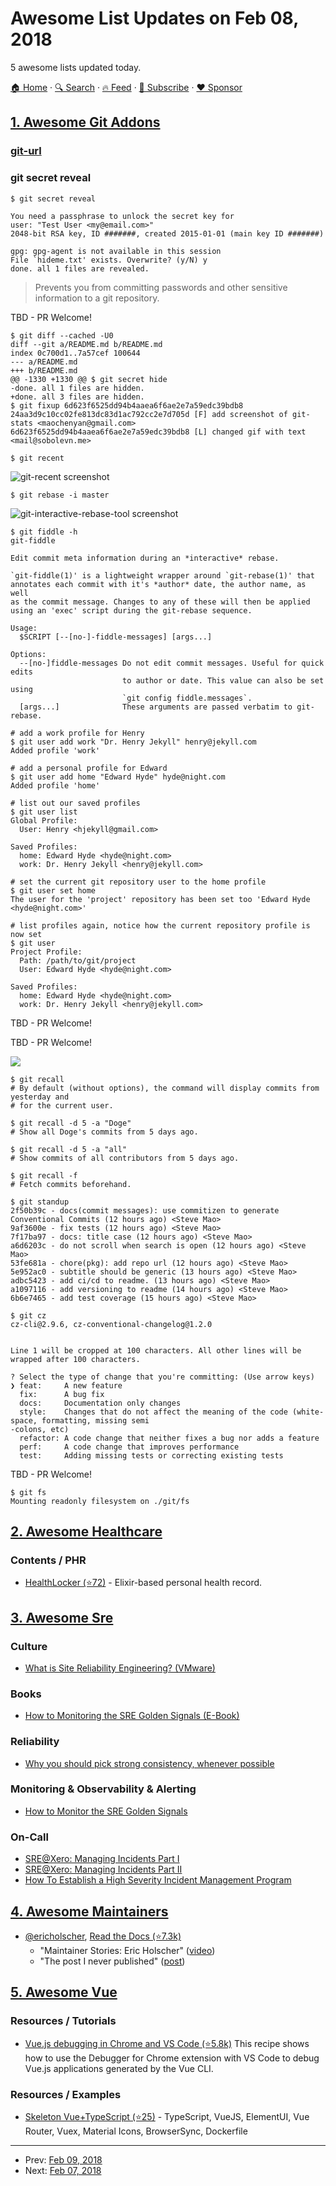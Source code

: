 # Awesome List Updates on Feb 08, 2018

5 awesome lists updated today.

[🏠 Home](/README.md) · [🔍 Search](https://www.trackawesomelist.com/search/) · [🔥 Feed](https://www.trackawesomelist.com/rss.xml) · [📮 Subscribe](https://trackawesomelist.us17.list-manage.com/subscribe?u=d2f0117aa829c83a63ec63c2f&id=36a103854c) · [❤️  Sponsor](https://github.com/sponsors/theowenyoung)



## [1. Awesome Git Addons](/content/stevemao/awesome-git-addons/README.md)

### [git-url](https://github.com/zdharma/git-url)

### git secret reveal

    $ git secret reveal

    You need a passphrase to unlock the secret key for
    user: "Test User <my@email.com>"
    2048-bit RSA key, ID #######, created 2015-01-01 (main key ID #######)

    gpg: gpg-agent is not available in this session
    File `hideme.txt' exists. Overwrite? (y/N) y
    done. all 1 files are revealed.

> Prevents you from committing passwords and other sensitive information to a git repository.

TBD - PR Welcome!

    $ git diff --cached -U0
    diff --git a/README.md b/README.md
    index 0c700d1..7a57cef 100644
    --- a/README.md
    +++ b/README.md
    @@ -1330 +1330 @@ $ git secret hide
    -done. all 1 files are hidden.
    +done. all 3 files are hidden.
    $ git fixup 6d623f6525dd94b4aaea6f6ae2e7a59edc39bdb8
    24aa3d9c10cc02fe813dc83d1ac792cc2e7d705d [F] add screenshot of git-stats <maochenyan@gmail.com>
    6d623f6525dd94b4aaea6f6ae2e7a59edc39bdb8 [L] changed gif with text <mail@sobolevn.me>

<!---->

    $ git recent

![git-recent screenshot](https://cloud.githubusercontent.com/assets/39191/17446638/039d4cee-5aff-11e6-9e11-4294f0020513.png)

    $ git rebase -i master

![git-interactive-rebase-tool screenshot](https://raw.githubusercontent.com/MitMaro/git-interactive-rebase-tool/master/docs/assets/images/git-interactive-rebase-demo.gif)

    $ git fiddle -h
    git-fiddle

    Edit commit meta information during an *interactive* rebase.

    `git-fiddle(1)' is a lightweight wrapper around `git-rebase(1)' that
    annotates each commit with it's *author* date, the author name, as well
    as the commit message. Changes to any of these will then be applied
    using an 'exec' script during the git-rebase sequence.

    Usage:
      $SCRIPT [--[no-]-fiddle-messages] [args...]

    Options:
      --[no-]fiddle-messages Do not edit commit messages. Useful for quick edits
                             to author or date. This value can also be set using
                             `git config fiddle.messages`.
      [args...]              These arguments are passed verbatim to git-rebase.

<!---->

    # add a work profile for Henry
    $ git user add work "Dr. Henry Jekyll" henry@jekyll.com
    Added profile 'work'

    # add a personal profile for Edward
    $ git user add home "Edward Hyde" hyde@night.com
    Added profile 'home'

    # list out our saved profiles
    $ git user list
    Global Profile:
      User: Henry <hjekyll@gmail.com>

    Saved Profiles:
      home: Edward Hyde <hyde@night.com>
      work: Dr. Henry Jekyll <henry@jekyll.com>

    # set the current git repository user to the home profile
    $ git user set home
    The user for the 'project' repository has been set too 'Edward Hyde <hyde@night.com>'

    # list profiles again, notice how the current repository profile is now set
    $ git user
    Project Profile:
      Path: /path/to/git/project
      User: Edward Hyde <hyde@night.com>

    Saved Profiles:
      home: Edward Hyde <hyde@night.com>
      work: Dr. Henry Jekyll <henry@jekyll.com>

TBD - PR Welcome!

TBD - PR Welcome!

![](https://camo.githubusercontent.com/eb306717b95724c33dd0de91faa535a4818cc7d0/687474703a2f2f696d6775722e636f6d2f7a7577324c71572e676966)

    $ git recall
    # By default (without options), the command will display commits from yesterday and
    # for the current user.

    $ git recall -d 5 -a "Doge"
    # Show all Doge's commits from 5 days ago.

    $ git recall -d 5 -a "all"
    # Show commits of all contributors from 5 days ago.

    $ git recall -f
    # Fetch commits beforehand.

<!---->

    $ git standup
    2f50b39c - docs(commit messages): use commitizen to generate Conventional Commits (12 hours ago) <Steve Mao>
    9af3600e - fix tests (12 hours ago) <Steve Mao>
    7f17ba97 - docs: title case (12 hours ago) <Steve Mao>
    a6d6203c - do not scroll when search is open (12 hours ago) <Steve Mao>
    53fe681a - chore(pkg): add repo url (12 hours ago) <Steve Mao>
    5e952ac0 - subtitle should be generic (13 hours ago) <Steve Mao>
    adbc5423 - add ci/cd to readme. (13 hours ago) <Steve Mao>
    a1097116 - add versioning to readme (14 hours ago) <Steve Mao>
    6b6e7465 - add test coverage (15 hours ago) <Steve Mao>

<!---->

    $ git cz
    cz-cli@2.9.6, cz-conventional-changelog@1.2.0


    Line 1 will be cropped at 100 characters. All other lines will be wrapped after 100 characters.

    ? Select the type of change that you're committing: (Use arrow keys)
    ❯ feat:     A new feature
      fix:      A bug fix
      docs:     Documentation only changes
      style:    Changes that do not affect the meaning of the code (white-space, formatting, missing semi
    -colons, etc)
      refactor: A code change that neither fixes a bug nor adds a feature
      perf:     A code change that improves performance
      test:     Adding missing tests or correcting existing tests

TBD - PR Welcome!

    $ git fs
    Mounting readonly filesystem on ./git/fs

## [2. Awesome Healthcare](/content/kakoni/awesome-healthcare/README.md)

### Contents / PHR

*   [HealthLocker (⭐72)](https://github.com/healthlocker/healthlocker) - Elixir-based personal health record.

## [3. Awesome Sre](/content/dastergon/awesome-sre/README.md)

### Culture

*   [What is Site Reliability Engineering? (VMware)](https://blogs.vmware.com/services-education-insights/2018/02/site-reliability-engineering.html)

### Books

*   [How to Monitoring the SRE Golden Signals (E-Book)](https://www.slideshare.net/OpsStack/how-to-monitoring-the-sre-golden-signals-ebook/)

### Reliability

*   [Why you should pick strong consistency, whenever possible](https://cloudplatform.googleblog.com/2018/01/why-you-should-pick-strong-consistency-whenever-possible.html)

### Monitoring & Observability & Alerting

*   [How to Monitor the SRE Golden Signals](https://medium.com/devopslinks/how-to-monitor-the-sre-golden-signals-1391cadc7524)

### On-Call

*   [SRE@Xero: Managing Incidents Part I](https://devblog.xero.com/sre-xero-managing-incidents-part-i-7d02d650a71c)
*   [SRE@Xero: Managing Incidents Part II](https://devblog.xero.com/sre-xero-managing-incidents-part-ii-224a6e06f426)
*   [How To Establish a High Severity Incident Management Program](https://www.gremlin.com/how-to-establish-a-high-severity-incident-management-program/)

## [4. Awesome Maintainers](/content/nayafia/awesome-maintainers/README.md)

*   [@ericholscher](https://github.com/ericholscher), [Read the Docs (⭐7.3k)](https://github.com/rtfd/readthedocs.org)
    *   "Maintainer Stories: Eric Holscher" ([video](https://www.youtube.com/watch?v=us_3IGG6leM\&t=1s))
    *   "The post I never published" ([post](http://ericholscher.com/blog/2018/feb/7/the-post-i-never-published/))

## [5. Awesome Vue](/content/vuejs/awesome-vue/README.md)

### Resources / Tutorials

*   [Vue.js debugging in Chrome and VS Code (⭐5.8k)](https://github.com/Microsoft/vscode-recipes/tree/master/vuejs-cli) This recipe shows how to use the Debugger for Chrome extension with VS Code to debug Vue.js applications generated by the Vue CLI.

### Resources / Examples

*   [Skeleton Vue+TypeScript (⭐25)](https://github.com/SierraSoftworks/vue-template) - TypeScript, VueJS, ElementUI, Vue Router, Vuex, Material Icons, BrowserSync, Dockerfile

---

- Prev: [Feb 09, 2018](/content/2018/02/09/README.md)
- Next: [Feb 07, 2018](/content/2018/02/07/README.md)